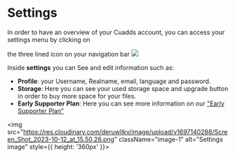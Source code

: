 # Settings


In order to have an overview of your Cuadds account, you can access your settings menu by clicking on  <div className="alignment-icons">the three lined icon on your navigation bar <img src="https://res.cloudinary.com/deruwllkv/image/upload/v1695935427/Screen_Shot_2023-09-28_at_17.09.16.png" className="image-icon"></img></div>

Inside **settings** you can See and edit information such as:

- **Profile**: your Username, Realname, email, language and password.
- **Storage**: Here you can see your used storage space and upgrade button in order to buy more space for your files.
- **Early Supporter Plan**: Here you can see more information on our ["Early Supporter Plan"](../PlansAndSubscriptions/PlansAndSubscriptions.md)
  

<img src="https://res.cloudinary.com/deruwllkv/image/upload/v1697140288/Screen_Shot_2023-10-12_at_15.50.26.png" className="image-1"  alt="Settings image" style={{ height: '360px' }}></img>
